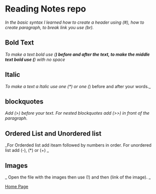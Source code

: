 # Reading Notes repo

_In the basic syntax I learned how to create a header using (#), how to create paragraph, to break link you use (br)._

## Bold Text 
  

_To make a text bold use (**) before and after the text, to make the middle text bold use (**) with no space_


## Italic
  

_To make a text a Italic use one (*) or one (_) before and after your words._
  
  
 ## blockquotes
    
  
  _Add (>) before your text. For nested blockquotes add (>>) in front of the paragraph._
    
  
 ## Ordered List and Unordered list
    
  
  _For Orderded list add iteam followed by numbers in order. For unordered list add (-), (*) or (+) _
  
 ## Images 
  
  _ Open the file with the images then use (!) and then (link of the image). _
  
  [Home Page](https://mmahad865.github.io/reading-notes/)
  
   

